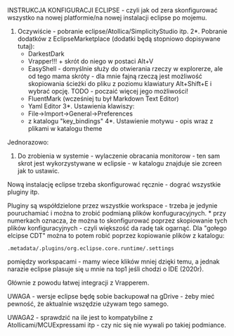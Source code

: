 INSTRUKCJA KONFIGURACJI ECLIPSE - czyli jak od zera skonfigurować wszystko na nowej platformie/na nowej instalacji eclipse po mojemu.

1. Oczywiście - pobranie eclipse/Atollica/SimplicityStudio itp.
2*. Pobranie dodatków z EclipseMarketplace (dodatki będą stopniowo dopisywane tutaj):
	- DarkestDark
	- Vrapper!!! + skrót do niego w postaci Alt+V
	- EasyShell  - domyślnie służy do otwierania rzeczy w explorerze, ale od tego mama skróty - dla mnie fajną rzeczą jest możliwość skopiowania ścieżki do pliku z poziomu klawiatury Alt+Shift+E i wybrać opcję. TODO - poczaić więcej jego możliwości!
	- FluentMark (wcześniej tu był Markdown Text Editor)
	- Yaml Editor
3*. Ustawienia klawiszy:
	- File->Import->General->Preferences
	- z katalogu "key_bindings"
4*. Ustawienie motywu - opis wraz z plikami w katalogu theme

Jednorazowo:

1. Do zrobienia w systemie - wylaczenie obracania monitorow - ten sam skrot jest wykorzystywane w eclipsie - w katalogu znajduje sie zcreen jak to ustawic.


Nową instalację eclipse trzeba skonfigurować ręcznie - dograć wszystkie pluginy itp.

Pluginy są współdzielone przez wszystkie workspace - trzeba je jedynie pouruchamiać i można to zrobić podmianą plików konfuguracyjnych.
\* przy numerkach oznacza, że można to skonfigurować poprzez skopiowanie tych plików konfiguracyjnych - czyli większość da radę tak ogarnąć.
Dla "gołego elcipse CDT" można to potem robić poprzez kopiowanie plików z katalogu:
```
.metadata/.plugins/org.eclipse.core.runtime/.settings 
```
pomiędzy workspacami - mamy wiece klików mniej dzięki temu, a jednak narazie eclipse plasuje się u mnie na top1 jeśli chodzi o IDE (2020r).

Głównie z powodu łatwej integracji z Vrapperem.


UWAGA - wersje eclipse będę sobie backupował na gDrive - żeby mieć pewność, że aktualnie wszędzie używam tego samego.

UWAGA2 - sprawdzić na ile jest to kompatybilne z Atollicami/MCUExpressami itp - czy nic się nie wywali po takiej podmiance.